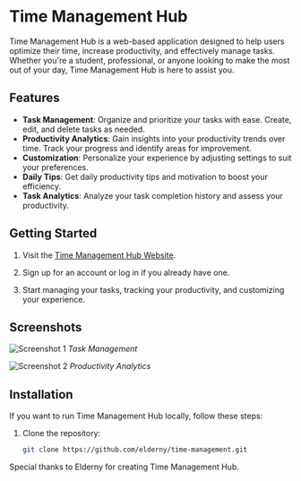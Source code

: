 # Time Management Hub

Time Management Hub is a web-based application designed to help users optimize their time, increase productivity, and effectively manage tasks. Whether you're a student, professional, or anyone looking to make the most out of your day, Time Management Hub is here to assist you.

## Features

- **Task Management**: Organize and prioritize your tasks with ease. Create, edit, and delete tasks as needed.
- **Productivity Analytics**: Gain insights into your productivity trends over time. Track your progress and identify areas for improvement.
- **Customization**: Personalize your experience by adjusting settings to suit your preferences.
- **Daily Tips**: Get daily productivity tips and motivation to boost your efficiency.
- **Task Analytics**: Analyze your task completion history and assess your productivity.

## Getting Started

1. Visit the [Time Management Hub Website](https://your-website-url.com).

2. Sign up for an account or log in if you already have one.

3. Start managing your tasks, tracking your productivity, and customizing your experience.

## Screenshots

![Screenshot 1](/screenshots/screenshot1.png)
*Task Management*

![Screenshot 2](/screenshots/screenshot2.png)
*Productivity Analytics*

## Installation

If you want to run Time Management Hub locally, follow these steps:

1. Clone the repository:
   ```sh
   git clone https://github.com/elderny/time-management.git

Special thanks to Elderny for creating Time Management Hub.
